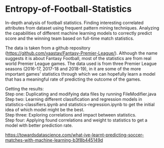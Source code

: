 # Entropy-of-Football-Statistics
In-depth analysis of football statistics. Finding interesting correlated attributes from dataset using frequent pattern mining techniques. Analyzing the capabilities of different machine learning models to correctly predict score and the winning team based on full-time match statistics.  

The data is taken from a github repository (https://github.com/vaastav/Fantasy-Premier-League/). 
Although the name suggests it is about Fantasy Football, most of the statistics are from real world Premier League games.
The data used is from three Premier League seasons (2016-17, 2017-18 and 2018-19), in it are some of the more important games' 
statistics through which we can hopefully learn a model that has a meaningful rate of predicting the outcome of the games.

Getting the results:\
Step one: Duplicating and modifying data files by running FileModifier.java\
Step two: Learning different classification and regression models in statistics-classifiers.ipynb and statistics-regression.ipynb
to get the initial idea of which model might be the best.\
Step three: Exploring correlations and impact between statistics.\
Step four: Applying found correlations and weight to statistics to get a model with better prediction rate.

https://towardsdatascience.com/what-ive-learnt-predicting-soccer-matches-with-machine-learning-b3f8b445149d
